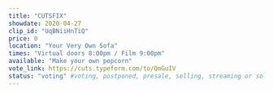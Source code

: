 ```yaml
---
title: "CUTSFIX"
showdate: 2020-04-27
clip_id: "UqBNiiHnTiQ"
price: 0
location: "Your Very Own Sofa"
times: "Virtual doors 8:00pm / Film 9:00pm"
available: "Make your own popcorn"
vote_link: https://cuts.typeform.com/to/QmGuIV
status: "voting" #voting, postponed, presale, selling, streaming or soldout
---
```

